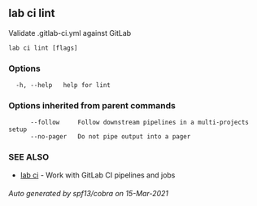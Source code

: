 ## lab ci lint

Validate .gitlab-ci.yml against GitLab

```
lab ci lint [flags]
```

### Options

```
  -h, --help   help for lint
```

### Options inherited from parent commands

```
      --follow     Follow downstream pipelines in a multi-projects setup
      --no-pager   Do not pipe output into a pager
```

### SEE ALSO

* [lab ci](lab_ci.md)	 - Work with GitLab CI pipelines and jobs

###### Auto generated by spf13/cobra on 15-Mar-2021
